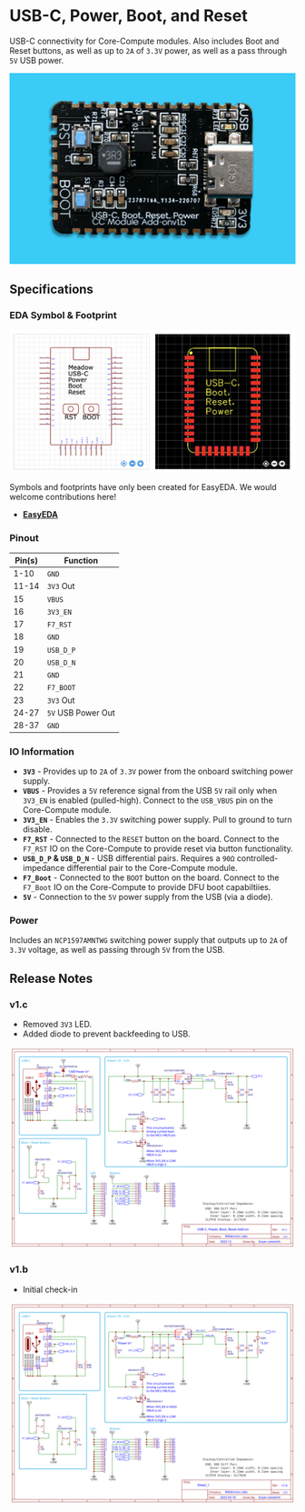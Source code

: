 # USB-C, Power, Boot, and Reset

USB-C connectivity for Core-Compute modules. Also includes Boot and Reset buttons, as well as up to `2A` of `3.3V` power, as well as a pass through `5V` USB power.

![Image of the module](Addon_Module_-_USB-C_Power_Reset_Boot.jpg)

## Specifications

### EDA Symbol & Footprint

![](Symbol_Footprint.png)

Symbols and footprints have only been created for EasyEDA. We would welcome contributions here!
* **[EasyEDA](https://easyeda.com/component/bb77b894934d4be2804be0e1350d01af)**

### Pinout

| Pin(s) | Function |
|--------|----------|
| 1-10   | `GND`    |
| 11-14  | `3V3` Out |
| 15 | `VBUS` |
| 16 | `3V3_EN` |
| 17 | `F7_RST` |
| 18 | `GND` |
| 19 | `USB_D_P` |
| 20 | `USB_D_N` |
| 21 | `GND` |
| 22 | `F7_BOOT` |
| 23 | `3V3` Out |
| 24-27 | `5V` USB Power Out |
| 28-37 | `GND` |

### IO Information

* **`3V3`** - Provides up to `2A` of `3.3V` power from the onboard switching power supply.
* **`VBUS`** - Provides a `5V` reference signal from the USB `5V` rail only when `3V3_EN` is enabled (pulled-high). Connect to the `USB_VBUS` pin on the Core-Compute module.
* **`3V3_EN`** - Enables the `3.3V` switching power supply. Pull to ground to turn disable.
* **`F7_RST`** - Connected to the `RESET` button on the board. Connect to the `F7_RST` IO on the Core-Compute to provide reset via button functionality.
* **`USB_D_P` & `USB_D_N`** - USB differential pairs. Requires a `90Ω` controlled-impedance differential pair to the Core-Compute module.
* **`F7_Boot`** - Connected to the `BOOT` button on the board. Connect to the `F7_Boot` IO on the Core-Compute to provide DFU boot capabiltiies.
* **`5V`** - Connection to the `5V` power supply from the USB (via a diode).

### Power

Includes an `NCP1597AMNTWG` switching power supply that outputs up to `2A` of `3.3V` voltage, as well as passing through `5V` from the USB.

## Release Notes

### v1.c

* Removed `3V3` LED.
* Added diode to prevent backfeeding to USB.

![Schematic of the board.](Schematic_v1.c.svg)

### v1.b

* Initial check-in

![Schematic of the board.](Schematic_v1.b.svg)